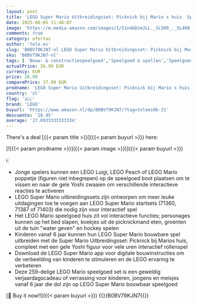 ```yaml
---
layout: post
title: 'LEGO Super Mario Uitbreidingsset: Picknick bij Mario s huis  Speelgoed voor Kinderen met Gele Yoshi Figuur  te combineren met een Startset  Cadeau voor Jongens  Meisjes vanaf 6 Jaar 71422'
date: 2025-06-05 11:48:07
image: 'https://m.media-amazon.com/images/I/51n4bDzmJLL._SL500_._SL400_.jpg'
comments: true
category: ofertas
author: 'tole.es'
slug: 'B0BV79KJN7-nl LEGO Super Mario Uitbreidingsset: Picknick bij Mario s...'
sku: 'B0BV79KJN7-nl'
tags: [ 'Bouw- & constructiespeelgoed','Speelgoed & spellen','Speelgoedbouwsets','lego','🇳🇱', ]
actualPrice: 26.99 EUR
currency: EUR
price: 26.99
comparePrice: 37.99 EUR
prodname: 'LEGO Super Mario Uitbreidingsset: Picknick bij Mario s huis  Speelgoed voor Kinderen met Gele Yoshi Figuur  te combineren met een Startset  Cadeau voor Jongens  Meisjes vanaf 6 Jaar 71422'
country: 'nl'
flag: '🇳🇱'
brand: 'LEGO'
buyurl: 'https://www.amazon.nl/dp/B0BV79KJN7/?tag=tolees0b-21'
descuento: '28.95'
average: '27.0933333333334'
---
```


There's a deal [{{< param title >}}]({{< param buyurl >}})  here:

[![{{< param prodname >}}]({{< param image >}})]({{< param buyurl >}})

ℹ️:

- Jonge spelers kunnen een LEGO Luigi, LEGO Peach of LEGO Mario poppetje (figuren niet inbegrepen) op de speelgoed boot plaatsen om te vissen en naar de gele Yoshi zwaaien om verschillende interactieve reacties te activeren
- LEGO Super Mario uitbreidingssets zijn ontworpen om meer leuke uitdagingen toe te voegen aan LEGO Super Mario startsets (71360, 71387 of 71403) die nodig zijn voor interactief spel
- Het LEGO Mario speelgoed huis zit vol interactieve functies; personages kunnen op het bed slapen, koekjes uit de picknickmand eten, groenten uit de tuin "water geven" en hockey spelen
- Kinderen vanaf 6 jaar kunnen hun LEGO Super Mario bouwbare spel uitbreiden met de Super Mario Uitbreidingsset: Picknick bij Marios huis, compleet met een gele Yoshi figuur voor vele uren interactief rollenspel
- Download de LEGO Super Mario app voor digitale bouwinstructies om de verbeelding van kinderen te stimuleren en de LEGO ervaring te verbeteren
- Deze 259-delige LEGO Mario speelgoed set is een geweldig verjaardagscadeau of verrassing voor kinderen, jongens en meisjes vanaf 6 jaar die dol zijn op LEGO Super Mario bouwbaar speelgoed

[🛒 Buy it now!!]({{< param buyurl >}})
{{<world>}}B0BV79KJN7{{</world>}}
